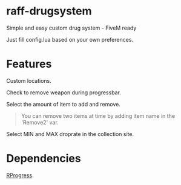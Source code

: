 # raff-drugsystem
Simple and easy custom drug system - FiveM ready

Just fill config.lua based on your own preferences.

# Features
Custom locations.

Check to remove weapon during progressbar.

Select the amount of item to add and remove.
> You can remove two items at time by adding item name in the 'Remove2' var.

Select MIN and MAX droprate in the collection site.

# Dependencies
[RProgress](https://github.com/Mobius1/rprogress).
